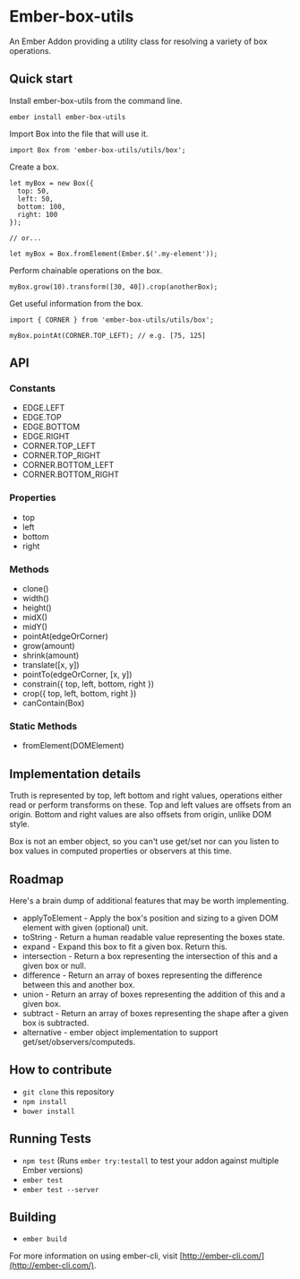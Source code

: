 # Ember-box-utils

An Ember Addon providing a utility class for resolving a variety of box operations.

## Quick start

Install ember-box-utils from the command line.

```
ember install ember-box-utils
```

Import Box into the file that will use it.

```
import Box from 'ember-box-utils/utils/box';
```

Create a box.

```
let myBox = new Box({
  top: 50,
  left: 50,
  bottom: 100,
  right: 100
});

// or...

let myBox = Box.fromElement(Ember.$('.my-element'));
```

Perform chainable operations on the box.

```
myBox.grow(10).transform([30, 40]).crop(anotherBox);
```

Get useful information from the box.

```
import { CORNER } from 'ember-box-utils/utils/box';

myBox.pointAt(CORNER.TOP_LEFT); // e.g. [75, 125]
```

## API
### Constants
* EDGE.LEFT
* EDGE.TOP
* EDGE.BOTTOM
* EDGE.RIGHT
* CORNER.TOP_LEFT
* CORNER.TOP_RIGHT
* CORNER.BOTTOM_LEFT
* CORNER.BOTTOM_RIGHT

### Properties
* top
* left
* bottom
* right

### Methods
* clone()
* width()
* height()
* midX()
* midY()
* pointAt(edgeOrCorner)
* grow(amount)
* shrink(amount)
* translate([x, y])
* pointTo(edgeOrCorner, [x, y])
* constrain({ top, left, bottom, right })
* crop({ top, left, bottom, right })
* canContain(Box)

### Static Methods
* fromElement(DOMElement)

## Implementation details

Truth is represented by top, left bottom and right values, operations either
read or perform transforms on these. Top and left values are offsets from an
origin. Bottom and right values are also offsets from origin, unlike DOM style.

Box is not an ember object, so you can't use get/set nor can you listen to box
values in computed properties or observers at this time.

## Roadmap

Here's a brain dump of additional features that may be worth implementing.

* applyToElement - Apply the box's position and sizing to a given DOM element with given (optional) unit.
* toString - Return a human readable value representing the boxes state.
* expand - Expand this box to fit a given box. Return this.
* intersection - Return a box representing the intersection of this and a given box or null.
* difference - Return an array of boxes representing the difference between this and another box.
* union - Return an array of boxes representing the addition of this and a given box.
* subtract - Return an array of boxes representing the shape after a given box is subtracted.
* alternative - ember object implementation to support get/set/observers/computeds.

## How to contribute

* `git clone` this repository
* `npm install`
* `bower install`

## Running Tests

* `npm test` (Runs `ember try:testall` to test your addon against multiple Ember versions)
* `ember test`
* `ember test --server`

## Building

* `ember build`

For more information on using ember-cli, visit [http://ember-cli.com/](http://ember-cli.com/).
